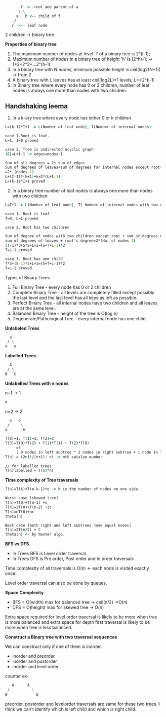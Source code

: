 ```cmd

       f  <--root and parent of a
      / \
     a   b <-- child of f
    /
   r  <-- leaf node

```

2 children -> binary tree

**Properties of binary tree**
1. The maximum number of nodes at level 'l' of a binary tree is 2^(l-1);
2. Maximum number of nodes in a binary tree of height 'h' is (2^h)-1; -> 1+2+2^2+...2^(h-1)
3. In a binary tree with N nodes, minimum possible height is ceil(log2(N+1)) -> from 2
4. A binary tree with L leaves has at least ceil(log2L)+1 levels; L<=2^(l-1)
5. In Binary tree where every node has 0 or 2 children, number of leaf nodes is always one more than nodes with two 
children.

**Handshaking leema**
-----------------
1. In a k-ary tree where every node has either 0 or k children

```cmd
L=(k-1)*I+1 -> L(Number of leaf node), I(Number of internal nodes)

case 1.Root is leaf.
L=1, I=0 proved

case 2. Tree is undirected acyclic graph
|E|=L+I-1 -> edges=nodes-1

Sum of all degrees = 2* sum of edges
Sum of degrees of leaves+sum of degrees for internal nodes except root+root's degree
=2* (nodes-1)
L+(I-1)*(k+1)+k=2*(L+I-1)
L=(k-1)*I+1 proved

```

2. In a binary tree number of leaf nodes is always one more than nodes with two children.

```cmd
L=T+1 -> L(Number of leaf node), T( Number of internal nodes with two children)

case 1. Root is leaf
T=0, L=1 proved

case 2. Root has two children

Sum of degree of nodes with two children except root + sum of degrees of nodes with one child+
sum of degrees of leaves + root's degree=2*(No. of nodes-1)
(T-1)*3+S*2+L+2=(S+T+L-1)*2
T=L-1 proved

case 3. Root has one child
T*3+(S-1)*2+L+1=(S+T+L-1)*2
T=L-1 proved

```

Types of Binary Trees
1. Full Binary Tree - every node has 0 or 2 children
2. Complete Binary Tree - all levels are completely filled except possibly the last level and the last level has all 
keys as left as possible.
3. Perfect Binary Tree - all internal nodes have two children and all leaves are at the same level.
4. Balanced Binary Tree - height of the tree is O(log n)
5. Degenerate/Pathological Tree - every internal node has one child.

**Unlabeled Trees**
```cmd
  o
 / \
o   o

```

**Labelled Trees**
```cmd
  A
 / \
B   C

```

 **Unlabelled Trees with n nodes**
 
 n=1 -> 1
 ```cmd
o
```
n=2 -> 2
```cmd
  o   o
 /     \
o       o

```
```cmd
T(0)=1, T(1)=1, T(2)=2
T(3)=T(0)*T(2) + T(1)*T(1) + T(2)*T(0)
     =5
     [ 0 nodes in left subtree * 2 nodes in right subtree + 1 node in left subtree * 1 node in right subtree + ...]
T(n) = (2n)!/(n+1)! n! -> nth catalan number
     
// for labelled trees  
T(n)labelled = T(n)*n!   
```

**Time complexity of Tree traversals**
 ```cmd
T(n)=T(k)+T(n-k-1)+c -> k is the number of nodes on one side.

Worst case [skewed tree]
T(n)=T(0)+T(n-1) +c
T(n)=2T(0)+T(n-2) +2c
T(n)=nT(0)+nc
theta(n)

Best case [both right and left subtrees have equal nodes]
T(n)=2T(n/2) + C
theta(n) <- by master algo.

```
 

**BFS vs DFS**
* In Trees BFS is Level order traversal
* In Trees DFS is Pre order, Post order and In order traversals

Time complexity of all traversals is O(n) <- each node is visited exactly once.

Level order traversal can also be done by queues.

**Space Complexity**
* BFS = O(width) max for balanced tree -> ceil(n/2) ->O(n)
* DFS = O(height) max for skewed tree -> O(n)

Extra space required for level order traversal is likely to be more when tree is more balanced and extra space for depth
first traversal is likely to be more when tree is less balanced.

**Construct a Binary tree with two traversal sequences**

We can construct only if one of them is inorder.
* inorder and preorder
* inorder and postorder
* inorder and level order

counter ex-
```cmd
   A      A
 /          \
B             B

```
preorder, postorder and levelorder traversals are same for these two trees. I think we can't identify which is left 
child and which is right child.

